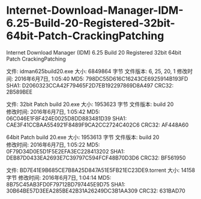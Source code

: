 # Internet-Download-Manager-IDM-6.25-Build-20-Registered-32bit-64bit-Patch-CrackingPatching
Internet Download Manager (IDM) 6.25 Build 20 Registered 32bit 64bit Patch CrackingPatching

文件: idman625build20.exe
大小: 6849864 字节
文件版本: 6, 25, 20, 1
修改时间: 2016年6月7日, 1:05:40
MD5: 798DC55D616C16243CE6925914B193FD
SHA1: D2060323CCA42F79465F2D7EB192297869D8A497
CRC32: 2B589BEE

文件: 32bit Patch build 20.exe
大小: 1953623 字节
文件版本: build 20            
修改时间: 2016年6月7日, 1:05:42
MD5: 06C046E1F8F424E0025D8DD883481D39
SHA1: CAE3F41CCBAA554921F8489F9CA2CC2724C402C6
CRC32: AF448A60

64bit Patch build 20.exe
大小: 1953613 字节
文件版本: build 20            
修改时间: 2016年6月7日, 1:05:22
MD5: 0F79D34D0E5D1F5E2EFA3EC228413202
SHA1: DEB87D0433EA2693E7C39797C594FCF48B70D3D6
CRC32: BF561950

文件: BD7E41E9B685CE7B8A25D847A51E5FB21EC23DE9.torrent
大小: 14158 字节
修改时间: 2016年6月7日, 1:04:14
MD5: 8B75C45AB3FD0F79712BD797445E9D75
SHA1: 30B64BE57D3EEA285BE42B31A26249DC3B1AA309
CRC32: 631BAD70

